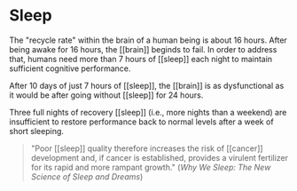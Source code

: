 # Sleep

The "recycle rate" within the brain of a human being is about 16 hours. After being awake for 16 hours, the [[brain]] beginds to fail. In order to address that, humans need more than 7 hours of [[sleep]] each night to maintain sufficient cognitive performance.

After 10 days of just 7 hours of [[sleep]], the [[brain]] is as dysfunctional as it would be after going without [[sleep]] for 24 hours.

Three full nights of recovery [[sleep]] (i.e., more nights than a weekend) are insufficient to restore performance back to normal levels after a week of short sleeping.

> "Poor [[sleep]] quality therefore increases the risk of [[cancer]] development and, if cancer is established, provides a virulent fertilizer for its rapid and more rampant growth."
> (*Why We Sleep: The New Science of Sleep and Dreams*)